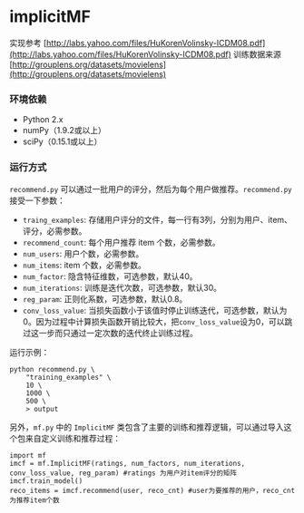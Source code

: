 implicitMF
==========
实现参考 [http://labs.yahoo.com/files/HuKorenVolinsky-ICDM08.pdf](http://labs.yahoo.com/files/HuKorenVolinsky-ICDM08.pdf)
训练数据来源 [http://grouplens.org/datasets/movielens](http://grouplens.org/datasets/movielens) 

### 环境依赖
+ Python 2.x
+ numPy（1.9.2或以上）
+ sciPy（0.15.1或以上）

### 运行方式
`recommend.py` 可以通过一批用户的评分，然后为每个用户做推荐。`recommend.py`接受一下参数：
+ `traing_examples`: 存储用户评分的文件，每一行有3列，分别为用户、item、评分，必需参数。
+ `recommend_count`: 每个用户推荐 item 个数，必需参数。
+ `num_users`: 用户个数，必需参数。
+ `num_items`: item 个数，必需参数。
+ `num_factor`: 隐含特征维数，可选参数，默认40。
+ `num_iterations`: 训练是迭代次数，可选参数，默认30。
+ `reg_param`: 正则化系数，可选参数，默认0.8。
+ `conv_loss_value`: 当损失函数小于该值时停止训练迭代，可选参数，默认为0。因为过程中计算损失函数开销比较大，把`conv_loss_value`设为0，可以跳过这一步而只通过一定次数的迭代终止训练过程。

运行示例：
```
python recommend.py \
    "training_examples" \
    10 \
    1000 \
    500 \
    > output
```

另外，`mf.py` 中的 `ImplicitMF` 类包含了主要的训练和推荐逻辑，可以通过导入这个包来自定义训练和推荐过程：
```
import mf
imcf = mf.ImplicitMF(ratings, num_factors, num_iterations, conv_loss_value, reg_param) #ratings 为用户对item评分的矩阵
imcf.train_model()
reco_items = imcf.recommend(user, reco_cnt) #user为要推荐的用户，reco_cnt为推荐item个数
```
